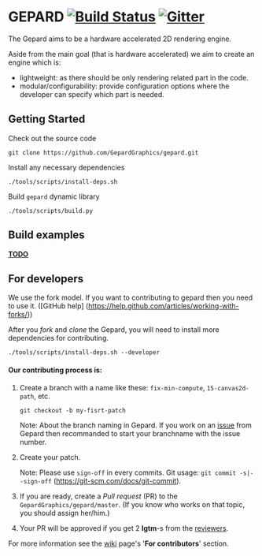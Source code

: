 
GEPARD [![Build Status](https://travis-ci.org/GepardGraphics/gepard.svg?branch=master)](https://travis-ci.org/GepardGraphics/gepard) [![Gitter](https://badges.gitter.im/Join%20Chat.svg)](https://gitter.im/GepardGraphics/gepard?utm_source=badge&utm_medium=badge&utm_campaign=pr-badge)
=====

The Gepard aims to be a hardware accelerated 2D
rendering engine.

Aside from the main goal (that is hardware accelerated) we aim to
create an engine which is:
* lightweight: as there should be only rendering related part in the code.
* modular/configurability: provide configuration options where the developer
can specify which part is needed.

## Getting Started

Check out the source code
```
git clone https://github.com/GepardGraphics/gepard.git
```
Install any necessary dependencies
```
./tools/scripts/install-deps.sh
```
Build `gepard` dynamic library
```
./tools/scripts/build.py
```

## Build examples

[__TODO__](https://github.com/GepardGraphics/gepard/issues/44)

## For developers

We use the fork model. If you want to contributing to gepard then you need to use it. ([GitHub help] (https://help.github.com/articles/working-with-forks/))

After you _fork_ and _clone_ the Gepard, you will need to install more dependencies for contributing.
```
./tools/scripts/install-deps.sh --developer
```

#### Our contributing process is:

1. Create a branch with a name like these: `fix-min-compute`, `15-canvas2d-path`, etc.

    ```
    git checkout -b my-fisrt-patch
    ```
    
    Note: About the branch naming in Gepard. If you work on an [issue](https://github.com/GepardGraphics/gepard/issues) from Gepard then recommanded to start your branchname with the issue number.

2. Create your patch.
    
    Note: Please use `sign-off` in every commits. Git usage: `git commit -s|--sign-off` (https://git-scm.com/docs/git-commit).

4. If you are ready, create a _Pull request_ (PR) to the `GepardGraphics/gepard/master`. (If you know who works on that topic, you should assign her/him.)

5. Your PR will be approved if you get 2 __lgtm__-s from the [reviewers](https://github.com/orgs/GepardGraphics/teams/gepard-reviewers).

For more information see the [wiki](https://github.com/GepardGraphics/gepard/wiki) page's '__For contributors__' section.

